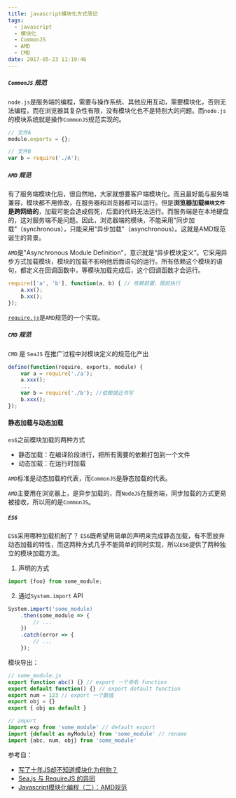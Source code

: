 ```yaml
---
title: javascript模块化方式简记
tags:
  - javascript
  - 模块化
  - CommonJS
  - AMD
  - CMD
date: 2017-05-23 11:19:46
---
```



##### `CommonJS` 规范
`node.js`是服务端的编程，需要与操作系统、其他应用互动，需要模块化，否则无法编程，而在浏览器其复杂性有限，没有模块化也不是特别大的问题。而`node.js`的模块系统就是操作`CommonJS`规范实现的。
```js
// 文件A
module.exports = {};

// 文件B
var b = require('./A');
```

##### `AMD` 规范
有了服务端模块化后，很自然地，大家就想要客户端模块化。而且最好能与服务端兼容，模块都不用修改，在服务器和浏览器都可以运行。但是**浏览器加载`模块文件`是跨网络的**，加载可能会造成假死，后面的代码无法运行。而服务端是在本地硬盘的，这对服务端不是问题。因此，浏览器端的模块，不能采用"同步加载"（synchronous），只能采用"异步加载"（asynchronous）。这就是AMD规范诞生的背景。

`AMD`是"Asynchronous Module Definition"，意识就是“异步模块定义”。它采用异步方式加载模块，模块的加载不影响他后面语句的运行。所有依赖这个模块的语句，都定义在回调函数中，等模块加载完成后，这个回调函数才会运行。
```js
require(['a', 'b'], function(a, b) { // 依赖前置，提前执行
    a.xx();
    b.xx();
});
```

[`require.js`](http://requirejs.org/)是`AMD`规范的一个实现。

##### `CMD` 规范
`CMD` 是 `SeaJS` 在推广过程中对模块定义的规范化产出
```js
define(function(require, exports, module) {
    var a = require('./a');
    a.xxx();
    ...
    var b = require('./b'); //依赖就近书写
    b.xxx();
});
```


#### 静态加载与动态加载
`es6`之前模块加载的两种方式
* 静态加载：在编译阶段进行，把所有需要的依赖打包到一个文件
* 动态加载：在运行时加载

`AMD`标准是动态加载的代表，而`CommonJS`是静态加载的代表。

`AMD`主要用在浏览器上，是异步加载的，而`NodeJS`在服务端，同步加载的方式更易被接收，所以用的是`CommonJS`。


##### `ES6`
`ES6`采用哪种加载机制了？ `ES6`既希望用简单的声明来完成静态加载，有不愿放弃动态加载的特性，而这两种方式几乎不能简单的同时实现，所以`ES6`提供了两种独立的模块加载方法。

1. 声明的方式
```js
import {foo} from some_module;
```

2. 通过`System.import` API
```js
System.import('some_module)
    .then(some_module => {
        // ...
    })
    .catch(error => {
        // ...
    });
```

模块导出：
```js
// some_module.js
export function abc() {} // export 一个命名 function
export default function() {} // export default function
export num = 123 // export 一个数值
export obj = {}
export { obj as default }

// import
import exp from 'some_module' // default export
import {default as myModule} from 'some_module' // rename
import {abc, num, obj} from 'some_module'
```

参考自：
* [写了十年JS却不知道模块化为何物？](https://blog.wilddog.com/?p=587)
* [Sea.js 与 RequireJS 的异同](https://github.com/seajs/seajs/issues/277)
* [Javascript模块化编程（二）：AMD规范](http://www.ruanyifeng.com/blog/2012/10/asynchronous_module_definition.html)